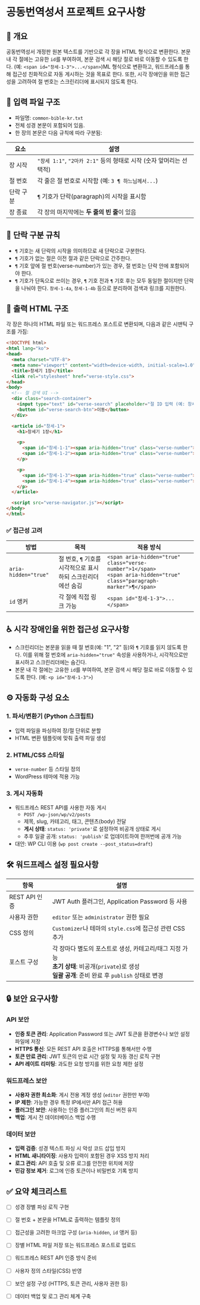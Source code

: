 # 공동번역성서 프로젝트 요구사항

## 📌 개요

공동번역성서 개정판 원본 텍스트를 기반으로 각 장을 HTML 형식으로 변환한다. 본문 내 각 절에는 고유한 `id`를 부여하여, 본문 검색 시 해당 절로 바로 이동할 수 있도록 한다. (예: `<span id="창세-1-3">...</span>`)ML 형식으로 변환하고, 워드프레스를 통해 접근성 친화적으로 자동 게시하는 것을 목표로 한다. 또한, 시각 장애인을 위한 접근성을 고려하여 절 번호는 스크린리더에 표시되지 않도록 한다.

## 📂 입력 파일 구조

- 파일명: `common-bible-kr.txt`
- 전체 성경 본문이 포함되어 있음.
- 한 장의 본문은 다음 규칙에 따라 구분됨:

| 요소      | 설명                                                                |
| --------- | ------------------------------------------------------------------- |
| 장 시작   | `"창세 1:1"`, `"2마카 2:1"` 등의 형태로 시작 (숫자 앞머리는 선택적) |
| 절 번호   | 각 줄은 절 번호로 시작함 (예: `3 ¶ 하느님께서...`)                  |
| 단락 구분 | `¶` 기호가 단락(paragraph)의 시작을 표시함                          |
| 장 종료   | 각 장의 마지막에는 **두 줄의 빈 줄**이 있음                         |

## 📑 단락 구분 규칙

- `¶` 기호는 새 단락의 시작을 의미하므로 새 단락으로 구분한다.
- `¶` 기호가 없는 절은 이전 절과 같은 단락으로 간주한다.
- `¶` 기호 앞에 절 번호(verse-number)가 있는 경우, 절 번호는 단락 안에 포함되어야 한다.
- `¶` 기호가 단독으로 쓰이는 경우, `¶` 기호 전과 `¶` 기호 후는 모두 동일한 절이지만 단락을 나눠야 한다. `창세-1-4a`, `창세-1-4b` 등으로 분리하여 검색과 링크를 지원한다.

## 🧱 출력 HTML 구조

각 장은 하나의 HTML 파일 또는 워드프레스 포스트로 변환되며, 다음과 같은 시맨틱 구조를 가짐:

```html
<!DOCTYPE html>
<html lang="ko">
<head>
  <meta charset="UTF-8">
  <meta name="viewport" content="width=device-width, initial-scale=1.0">
  <title>창세기 1장</title>
  <link rel="stylesheet" href="verse-style.css">
</head>
<body>
  <!-- 절 검색 UI -->
  <div class="search-container">
    <input type="text" id="verse-search" placeholder="절 ID 입력 (예: 창세-1-3)">
    <button id="verse-search-btn">이동</button>
  </div>

  <article id="창세-1">
    <h1>창세기 1장</h1>

    <p>
      <span id="창세-1-1"><span aria-hidden="true" class="verse-number">1</span> <span class="paragraph-marker" aria-hidden="true">¶</span> 한처음에 하느님께서 하늘과 땅을 지어내셨다.</span>
      <span id="창세-1-2"><span aria-hidden="true" class="verse-number">2</span> 땅은 아직 모양을 갖추지 않고 아무것도 생기지 않았는데, 어둠이 깊은 물 위에...</span>
    </p>

    <p>
      <span id="창세-1-3"><span aria-hidden="true" class="verse-number">3</span> <span class="paragraph-marker" aria-hidden="true">¶</span> 하느님께서 "빛이 생겨라!" 하시자 빛이 생겨났다.</span>
      <span id="창세-1-4"><span aria-hidden="true" class="verse-number">4</span> 그 빛이 하느님 보시기에 좋았다. 하느님께서는 빛과 어둠을 나누시고...</span>
    </p>
  </article>

  <script src="verse-navigator.js"></script>
</body>
</html>
```

### ✅ 접근성 고려

| 방법                 | 목적                                                        | 적용 방식                                                                                                                |
| -------------------- | ----------------------------------------------------------- | ------------------------------------------------------------------------------------------------------------------------ |
| `aria-hidden="true"` | 절 번호, `¶` 기호를 시각적으로 표시하되 스크린리더에선 숨김 | `<span aria-hidden="true" class="verse-number">1</span>`<br>`<span aria-hidden="true" class="paragraph-marker">¶</span>` |
| `id` 앵커            | 각 절에 직접 링크 가능                                      | `<span id="창세-1-3">...</span>`                                                                                         |

## ♿️ 시각 장애인을 위한 접근성 요구사항

- 스크린리더는 본문을 읽을 때 절 번호(예: "1", "2" 등)와 `¶` 기호를 읽지 않도록 한다. 이를 위해 절 번호에 `aria-hidden="true"` 속성을 사용하거나, 시각적으로만 표시하고 스크린리더에는 숨긴다.
- 본문 내 각 절에는 고유한 `id`를 부여하여, 본문 검색 시 해당 절로 바로 이동할 수 있도록 한다. (예: `<p id="창세-1-3">`)

## ⚙️ 자동화 구성 요소

### 1. 파서/변환기 (Python 스크립트)
- 입력 파일을 파싱하여 장/절 단위로 분할
- HTML 변환 템플릿에 맞춰 출력 파일 생성

### 2. HTML/CSS 스타일
- `verse-number` 등 스타일 정의
- WordPress 테마에 적용 가능

### 3. 게시 자동화
- 워드프레스 REST API를 사용한 자동 게시
  - `POST /wp-json/wp/v2/posts`
  - 제목, slug, 카테고리, 태그, 콘텐츠(body) 전달
  - **게시 상태**: `status: 'private'`로 설정하여 비공개 상태로 게시
  - 추후 일괄 공개: `status: 'publish'`로 업데이트하여 한꺼번에 공개 가능
- 대안: WP CLI 이용 (`wp post create --post_status=draft`)

## 🛠 워드프레스 설정 필요사항

| 항목          | 설명                                                                                                                                                    |
| ------------- | ------------------------------------------------------------------------------------------------------------------------------------------------------- |
| REST API 인증 | JWT Auth 플러그인, Application Password 등 사용                                                                                                         |
| 사용자 권한   | `editor` 또는 `administrator` 권한 필요                                                                                                                 |
| CSS 정의      | `Customizer`나 테마의 `style.css`에 접근성 관련 CSS 추가                                                                                                |
| 포스트 구성   | 각 장마다 별도의 포스트로 생성, 카테고리/태그 지정 가능<br>**초기 상태**: 비공개(`private`)로 생성<br>**일괄 공개**: 준비 완료 후 `publish` 상태로 변경 |

## 🔒 보안 요구사항

### API 보안
- **인증 토큰 관리**: Application Password 또는 JWT 토큰을 환경변수나 보안 설정 파일에 저장
- **HTTPS 통신**: 모든 REST API 호출은 HTTPS를 통해서만 수행
- **토큰 만료 관리**: JWT 토큰의 만료 시간 설정 및 자동 갱신 로직 구현
- **API 레이트 리미팅**: 과도한 요청 방지를 위한 요청 제한 설정

### 워드프레스 보안
- **사용자 권한 최소화**: 게시 전용 계정 생성 (`editor` 권한만 부여)
- **IP 제한**: 가능한 경우 특정 IP에서만 API 접근 허용
- **플러그인 보안**: 사용하는 인증 플러그인의 최신 버전 유지
- **백업**: 게시 전 데이터베이스 백업 수행

### 데이터 보안
- **입력 검증**: 성경 텍스트 파싱 시 악성 코드 삽입 방지
- **HTML 새니타이징**: 사용자 입력이 포함된 경우 XSS 방지 처리
- **로그 관리**: API 호출 및 오류 로그를 안전한 위치에 저장
- **민감 정보 제거**: 로그에 인증 토큰이나 비밀번호 기록 방지

## ✅ 요약 체크리스트

- [ ] 성경 장별 파싱 로직 구현
- [ ] 절 번호 + 본문을 HTML로 출력하는 템플릿 정의
- [ ] 접근성을 고려한 마크업 구성 (`aria-hidden`, `id` 앵커 등)
- [ ] 장별 HTML 파일 저장 또는 워드프레스 포스트로 업로드
- [ ] 워드프레스 REST API 인증 방식 준비
- [ ] 사용자 정의 스타일(CSS) 반영
- [ ] 보안 설정 구성 (HTTPS, 토큰 관리, 사용자 권한 등)
- [ ] 데이터 백업 및 로그 관리 체계 구축

